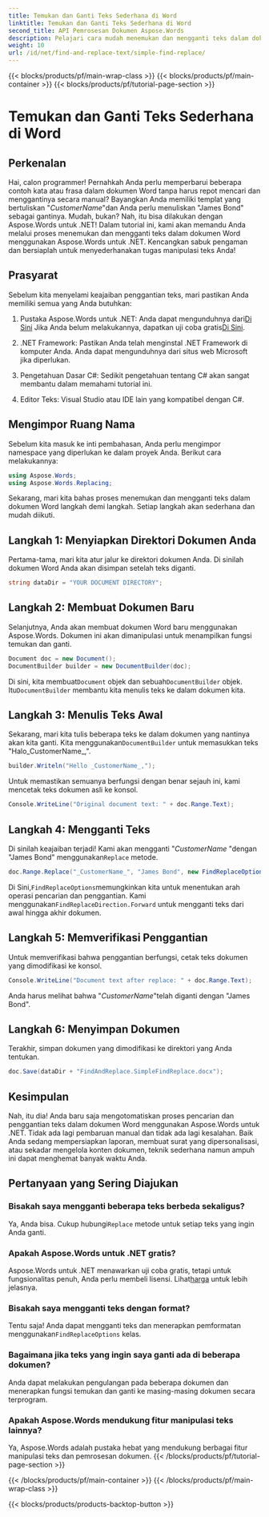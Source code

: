 ```yaml
---
title: Temukan dan Ganti Teks Sederhana di Word
linktitle: Temukan dan Ganti Teks Sederhana di Word
second_title: API Pemrosesan Dokumen Aspose.Words
description: Pelajari cara mudah menemukan dan mengganti teks dalam dokumen Word menggunakan Aspose.Words untuk .NET. Panduan langkah demi langkah disertakan.
weight: 10
url: /id/net/find-and-replace-text/simple-find-replace/
---
```


{{< blocks/products/pf/main-wrap-class >}}
{{< blocks/products/pf/main-container >}}
{{< blocks/products/pf/tutorial-page-section >}}

# Temukan dan Ganti Teks Sederhana di Word

## Perkenalan

Hai, calon programmer! Pernahkah Anda perlu memperbarui beberapa contoh kata atau frasa dalam dokumen Word tanpa harus repot mencari dan menggantinya secara manual? Bayangkan Anda memiliki templat yang bertuliskan "_CustomerName_"dan Anda perlu menuliskan "James Bond" sebagai gantinya. Mudah, bukan? Nah, itu bisa dilakukan dengan Aspose.Words untuk .NET! Dalam tutorial ini, kami akan memandu Anda melalui proses menemukan dan mengganti teks dalam dokumen Word menggunakan Aspose.Words untuk .NET. Kencangkan sabuk pengaman dan bersiaplah untuk menyederhanakan tugas manipulasi teks Anda!

## Prasyarat

Sebelum kita menyelami keajaiban penggantian teks, mari pastikan Anda memiliki semua yang Anda butuhkan:

1.  Pustaka Aspose.Words untuk .NET: Anda dapat mengunduhnya dari[Di Sini](https://releases.aspose.com/words/net/) Jika Anda belum melakukannya, dapatkan uji coba gratis[Di Sini](https://releases.aspose.com/).

2. .NET Framework: Pastikan Anda telah menginstal .NET Framework di komputer Anda. Anda dapat mengunduhnya dari situs web Microsoft jika diperlukan.

3. Pengetahuan Dasar C#: Sedikit pengetahuan tentang C# akan sangat membantu dalam memahami tutorial ini.

4. Editor Teks: Visual Studio atau IDE lain yang kompatibel dengan C#.

## Mengimpor Ruang Nama

Sebelum kita masuk ke inti pembahasan, Anda perlu mengimpor namespace yang diperlukan ke dalam proyek Anda. Berikut cara melakukannya:

```csharp
using Aspose.Words;
using Aspose.Words.Replacing;
```

Sekarang, mari kita bahas proses menemukan dan mengganti teks dalam dokumen Word langkah demi langkah. Setiap langkah akan sederhana dan mudah diikuti.

## Langkah 1: Menyiapkan Direktori Dokumen Anda

Pertama-tama, mari kita atur jalur ke direktori dokumen Anda. Di sinilah dokumen Word Anda akan disimpan setelah teks diganti.

```csharp
string dataDir = "YOUR DOCUMENT DIRECTORY";
```

## Langkah 2: Membuat Dokumen Baru

Selanjutnya, Anda akan membuat dokumen Word baru menggunakan Aspose.Words. Dokumen ini akan dimanipulasi untuk menampilkan fungsi temukan dan ganti.

```csharp
Document doc = new Document();
DocumentBuilder builder = new DocumentBuilder(doc);
```

 Di sini, kita membuat`Document` objek dan sebuah`DocumentBuilder` objek. Itu`DocumentBuilder` membantu kita menulis teks ke dalam dokumen kita.

## Langkah 3: Menulis Teks Awal

 Sekarang, mari kita tulis beberapa teks ke dalam dokumen yang nantinya akan kita ganti. Kita menggunakan`DocumentBuilder` untuk memasukkan teks "Halo_CustomerName_,".

```csharp
builder.Writeln("Hello _CustomerName_,");
```

Untuk memastikan semuanya berfungsi dengan benar sejauh ini, kami mencetak teks dokumen asli ke konsol.

```csharp
Console.WriteLine("Original document text: " + doc.Range.Text);
```

## Langkah 4: Mengganti Teks

Di sinilah keajaiban terjadi! Kami akan mengganti "_CustomerName_ "dengan "James Bond" menggunakan`Replace` metode. 

```csharp
doc.Range.Replace("_CustomerName_", "James Bond", new FindReplaceOptions(FindReplaceDirection.Forward));
```

 Di Sini,`FindReplaceOptions`memungkinkan kita untuk menentukan arah operasi pencarian dan penggantian. Kami menggunakan`FindReplaceDirection.Forward` untuk mengganti teks dari awal hingga akhir dokumen.

## Langkah 5: Memverifikasi Penggantian

Untuk memverifikasi bahwa penggantian berfungsi, cetak teks dokumen yang dimodifikasi ke konsol.

```csharp
Console.WriteLine("Document text after replace: " + doc.Range.Text);
```

Anda harus melihat bahwa "_CustomerName_"telah diganti dengan "James Bond".

## Langkah 6: Menyimpan Dokumen

Terakhir, simpan dokumen yang dimodifikasi ke direktori yang Anda tentukan.

```csharp
doc.Save(dataDir + "FindAndReplace.SimpleFindReplace.docx");
```

## Kesimpulan

Nah, itu dia! Anda baru saja mengotomatiskan proses pencarian dan penggantian teks dalam dokumen Word menggunakan Aspose.Words untuk .NET. Tidak ada lagi pembaruan manual dan tidak ada lagi kesalahan. Baik Anda sedang mempersiapkan laporan, membuat surat yang dipersonalisasi, atau sekadar mengelola konten dokumen, teknik sederhana namun ampuh ini dapat menghemat banyak waktu Anda.

## Pertanyaan yang Sering Diajukan

### Bisakah saya mengganti beberapa teks berbeda sekaligus?
 Ya, Anda bisa. Cukup hubungi`Replace` metode untuk setiap teks yang ingin Anda ganti.

### Apakah Aspose.Words untuk .NET gratis?
Aspose.Words untuk .NET menawarkan uji coba gratis, tetapi untuk fungsionalitas penuh, Anda perlu membeli lisensi. Lihat[harga](https://purchase.aspose.com/buy) untuk lebih jelasnya.

### Bisakah saya mengganti teks dengan format?
 Tentu saja! Anda dapat mengganti teks dan menerapkan pemformatan menggunakan`FindReplaceOptions` kelas.

### Bagaimana jika teks yang ingin saya ganti ada di beberapa dokumen?
Anda dapat melakukan pengulangan pada beberapa dokumen dan menerapkan fungsi temukan dan ganti ke masing-masing dokumen secara terprogram.

### Apakah Aspose.Words mendukung fitur manipulasi teks lainnya?
Ya, Aspose.Words adalah pustaka hebat yang mendukung berbagai fitur manipulasi teks dan pemrosesan dokumen.
{{< /blocks/products/pf/tutorial-page-section >}}

{{< /blocks/products/pf/main-container >}}
{{< /blocks/products/pf/main-wrap-class >}}

{{< blocks/products/products-backtop-button >}}
